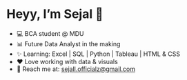 # Heyy, I’m Sejal 👋

- 💻 BCA student @ MDU
- 📊 Future Data Analyst in the making
- ✨ Learning: Excel | SQL | Python | Tableau | HTML & CSS
- ❤️ Love working with data & visuals
- 📩 Reach me at: sejall.officialz@gmail.com
